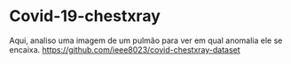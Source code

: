 # Covid-19-chestxray

Aqui, analiso uma imagem de um pulmão para ver em qual anomalia ele se encaixa.
https://github.com/ieee8023/covid-chestxray-dataset
